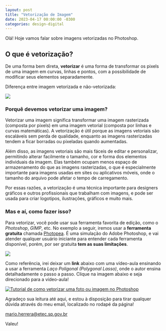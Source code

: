 ```yaml
---
layout: post
title: "Vetorização de Imagem"
date: 2023-04-17 00:00:00 -0300
categories: design-digital
---
```


Olá! Hoje vamos falar sobre imagens vetorizadas no Photoshop.


## O que é vetorização?


De uma forma bem direta, **vetorizar** é uma forma de transformar os pixels de uma imagem em curvas, linhas e pontos, com a possibilidade de modificar seus elementos separadamente.

Diferença entre imagem vetorizada e não-vetorizada:

![](https://chi01pap001files.storage.live.com/y4mtJ8Uo0z6Rb9v7GgJaBVEdMxCSwtxUGHc7gT1Old4Rmwp5-GuLzYlOfH6cpImLGNKPbviy2JBAAVZDyW4ANKevEMDbKPC0UnrZ_XIiPLRVXmAOE69b9Pwf7iS_rbCtVdvdw_MoaxRsOyXgHTIPhnhtz2LsMxPh6BQthZDUDk_28Ei0xttyZPPxwyNnBlZNEgk?encodeFailures=1&width=640&height=320)

### Porquê devemos vetorizar uma imagem?

Vetorizar uma imagem significa transformar uma imagem rasterizada (composta por pixels) em uma imagem vetorial (composta por linhas e curvas matemáticas). A vetorização é útil porque as imagens vetoriais são escaláveis sem perda de qualidade, enquanto as imagens rasterizadas tendem a ficar borradas ou pixeladas quando aumentadas.

Além disso, as imagens vetoriais são mais fáceis de editar e personalizar, permitindo alterar facilmente o tamanho, cor e forma dos elementos individuais da imagem. Elas também ocupam menos espaço de armazenamento do que as imagens rasterizadas, o que é especialmente importante para imagens usadas em sites ou aplicativos móveis, onde o tamanho do arquivo pode afetar o tempo de carregamento.

Por essas razões, a vetorização é uma técnica importante para designers gráficos e outros profissionais que trabalham com imagens, e pode ser usada para criar logotipos, ilustrações, gráficos e muito mais.

### Mas e aí, como fazer isso?

Para vetorizar, você pode usar sua ferramenta favorita de edição, como o *Photoshop*, *GIMP*, etc. No exemplo a seguir, iremos usar a **ferramenta gratuita** chamada [Photopea](https://photopea.com). É uma simulação do Adobe Photoshop, e vai atender qualquer usuário iniciante para entender cada ferramenta disponível, porém, por ser gratuita **tem as suas limitações**.

![](https://chi01pap001files.storage.live.com/y4maDHnx0p0Oy-ka1v4Itvs_5wt9GtNZwCvAqJyG95YyfjMWKynL42j4pOnTOJF2YjyKeMg_FUBSNmu63mavXb6qBz7aKnGGz-1qjHGkQ2ihn9aYeSsmTzgUf52GDtSW9N-FAChG8NmMbi_K0fiP9jW14h1yTffjGgBMUuNFPQB-mWRzuhifgOYMpn4NUFY6rOr?encodeFailures=1&width=1096&height=621)

Como referência, irei deixar um **link** abaixo com uma vídeo-aula ensinando a usar a ferramenta *Laço Poligonal (Polygonal Lasso)*, onde o autor ensina detalhadamente o passo a passo. Clique na imagem abaixo e seja direcionado para a vídeo-aula!

[![Tutorial de como vetorizar uma foto ou imagem no Photoshop](https://img.youtube.com/vi/zHwUcUuCzko/0.jpg)](https://www.youtube.com/watch?v=zHwUcUuCzko)

Agradeço sua leitura até aqui, e estou à disposição para tirar qualquer dúvida através do meu email, localizado no rodapé da página!

mario.herrera@etec.sp.gov.br

Valeu!